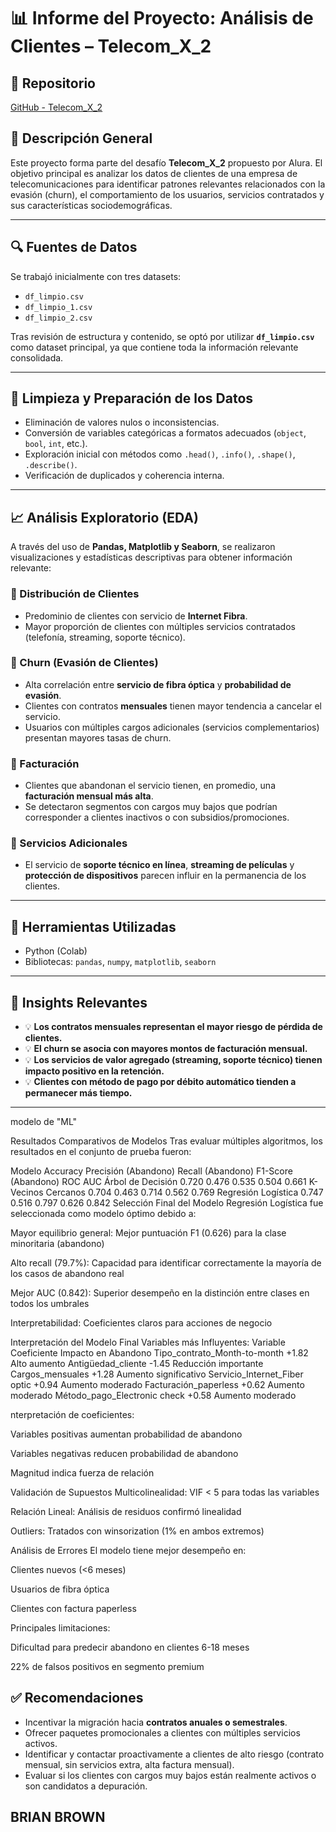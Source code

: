 # 📊 Informe del Proyecto: Análisis de Clientes – Telecom_X_2

## 📁 Repositorio
[GitHub - Telecom_X_2](https://github.com/Brianbrowncoopman/telecom_X_2)

## 🧩 Descripción General

Este proyecto forma parte del desafío **Telecom_X_2** propuesto por Alura. El objetivo principal es analizar los datos de clientes de una empresa de telecomunicaciones para identificar patrones relevantes relacionados con la evasión (churn), el comportamiento de los usuarios, servicios contratados y sus características sociodemográficas.

---

## 🔍 Fuentes de Datos

Se trabajó inicialmente con tres datasets:

- `df_limpio.csv`
- `df_limpio_1.csv`
- `df_limpio_2.csv`

Tras revisión de estructura y contenido, se optó por utilizar **`df_limpio.csv`** como dataset principal, ya que contiene toda la información relevante consolidada.

---

## 🧼 Limpieza y Preparación de los Datos

- Eliminación de valores nulos o inconsistencias.
- Conversión de variables categóricas a formatos adecuados (`object`, `bool`, `int`, etc.).
- Exploración inicial con métodos como `.head()`, `.info()`, `.shape()`, `.describe()`.
- Verificación de duplicados y coherencia interna.

---

## 📈 Análisis Exploratorio (EDA)

A través del uso de **Pandas, Matplotlib y Seaborn**, se realizaron visualizaciones y estadísticas descriptivas para obtener información relevante:

### 🔹 Distribución de Clientes

- Predominio de clientes con servicio de **Internet Fibra**.
- Mayor proporción de clientes con múltiples servicios contratados (telefonía, streaming, soporte técnico).

### 🔹 Churn (Evasión de Clientes)

- Alta correlación entre **servicio de fibra óptica** y **probabilidad de evasión**.
- Clientes con contratos **mensuales** tienen mayor tendencia a cancelar el servicio.
- Usuarios con múltiples cargos adicionales (servicios complementarios) presentan mayores tasas de churn.

### 🔹 Facturación

- Clientes que abandonan el servicio tienen, en promedio, una **facturación mensual más alta**.
- Se detectaron segmentos con cargos muy bajos que podrían corresponder a clientes inactivos o con subsidios/promociones.

### 🔹 Servicios Adicionales

- El servicio de **soporte técnico en línea**, **streaming de películas** y **protección de dispositivos** parecen influir en la permanencia de los clientes.

---

## 🔧 Herramientas Utilizadas

- Python (Colab)
- Bibliotecas: `pandas`, `numpy`, `matplotlib`, `seaborn`

---

## 📌 Insights Relevantes

- 💡 **Los contratos mensuales representan el mayor riesgo de pérdida de clientes.**
- 💡 **El churn se asocia con mayores montos de facturación mensual.**
- 💡 **Los servicios de valor agregado (streaming, soporte técnico) tienen impacto positivo en la retención.**
- 💡 **Clientes con método de pago por débito automático tienden a permanecer más tiempo.**

---

modelo de "ML"

Resultados Comparativos de Modelos
Tras evaluar múltiples algoritmos, los resultados en el conjunto de prueba fueron:

Modelo	Accuracy	Precisión (Abandono)	Recall (Abandono)	F1-Score (Abandono)	ROC AUC
Árbol de Decisión	0.720	0.476	0.535	0.504	0.661
K-Vecinos Cercanos	0.704	0.463	0.714	0.562	0.769
Regresión Logística	0.747	0.516	0.797	0.626	0.842
Selección Final del Modelo
Regresión Logística fue seleccionada como modelo óptimo debido a:

Mayor equilibrio general: Mejor puntuación F1 (0.626) para la clase minoritaria (abandono)

Alto recall (79.7%): Capacidad para identificar correctamente la mayoría de los casos de abandono real

Mejor AUC (0.842): Superior desempeño en la distinción entre clases en todos los umbrales

Interpretabilidad: Coeficientes claros para acciones de negocio


Interpretación del Modelo Final
Variables más Influyentes:
Variable	Coeficiente	Impacto en Abandono
Tipo_contrato_Month-to-month	+1.82	Alto aumento
Antigüedad_cliente	-1.45	Reducción importante
Cargos_mensuales	+1.28	Aumento significativo
Servicio_Internet_Fiber optic	+0.94	Aumento moderado
Facturación_paperless	+0.62	Aumento moderado
Método_pago_Electronic check	+0.58	Aumento moderado



nterpretación de coeficientes:

Variables positivas aumentan probabilidad de abandono

Variables negativas reducen probabilidad de abandono

Magnitud indica fuerza de relación

Validación de Supuestos
Multicolinealidad: VIF < 5 para todas las variables

Relación Lineal: Análisis de residuos confirmó linealidad

Outliers: Tratados con winsorization (1% en ambos extremos)



Análisis de Errores
El modelo tiene mejor desempeño en:

Clientes nuevos (<6 meses)

Usuarios de fibra óptica

Clientes con factura paperless

Principales limitaciones:

Dificultad para predecir abandono en clientes 6-18 meses

22% de falsos positivos en segmento premium

## ✅ Recomendaciones

- Incentivar la migración hacia **contratos anuales o semestrales**.
- Ofrecer paquetes promocionales a clientes con múltiples servicios activos.
- Identificar y contactar proactivamente a clientes de alto riesgo (contrato mensual, sin servicios extra, alta factura mensual).
- Evaluar si los clientes con cargos muy bajos están realmente activos o son candidatos a depuración.

## BRIAN BROWN 
